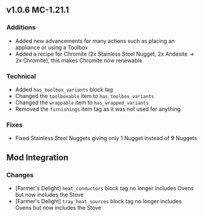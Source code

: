 ## v1.0.6 MC-1.21.1

### Additions
- Added new advancements for many actions such as placing an appliance or using a Toolbox
- Added a recipe for Chromite (2x Stainless Steel Nugget, 2x Andesite -> 2x Chromite), this makes Chromite now renewable

### Technical
- Added `has_toolbox_variants` block tag
- Changed the `toolboxable` item to `has_toolbox_variants`
- Changed the `wrappable` item to `has_wrapped_variants`
- Removed the `furnishings` item tag as it was not used for anything

### Fixes
- Fixed Stainless Steel Nuggets giving only 1 Nugget instead of 9 Nuggets

## Mod Integration
### Changes
- [Farmer's Delight] `heat_conductors` block tag no longer includes Ovens but now includes the Stove
- [Farmer's Delight] `tray_heat_sources` block tag no longer includes Ovens but now includes the Stove